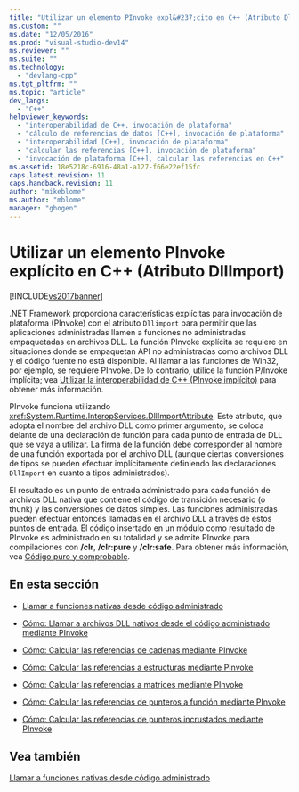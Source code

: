```yaml
---
title: "Utilizar un elemento PInvoke expl&#237;cito en C++ (Atributo DllImport) | Microsoft Docs"
ms.custom: ""
ms.date: "12/05/2016"
ms.prod: "visual-studio-dev14"
ms.reviewer: ""
ms.suite: ""
ms.technology: 
  - "devlang-cpp"
ms.tgt_pltfrm: ""
ms.topic: "article"
dev_langs: 
  - "C++"
helpviewer_keywords: 
  - "interoperabilidad de C++, invocación de plataforma"
  - "cálculo de referencias de datos [C++], invocación de plataforma"
  - "interoperabilidad [C++], invocación de plataforma"
  - "calcular las referencias [C++], invocación de plataforma"
  - "invocación de plataforma [C++], calcular las referencias en C++"
ms.assetid: 18e5218c-6916-48a1-a127-f66e22ef15fc
caps.latest.revision: 11
caps.handback.revision: 11
author: "mikeblome"
ms.author: "mblome"
manager: "ghogen"
---
```

# Utilizar un elemento PInvoke expl&#237;cito en C++ (Atributo DllImport)
[!INCLUDE[vs2017banner](../assembler/inline/includes/vs2017banner.md)]

.NET Framework proporciona características explícitas para invocación de plataforma \(PInvoke\) con el atributo `Dllimport` para permitir que las aplicaciones administradas llamen a funciones no administradas empaquetadas en archivos DLL.  La función PInvoke explícita se requiere en situaciones donde se empaquetan API no administradas como archivos DLL y el código fuente no está disponible.  Al llamar a las funciones de Win32, por ejemplo, se requiere PInvoke.  De lo contrario, utilice la función P\/Invoke implícita; vea [Utilizar la interoperabilidad de C\+\+ \(PInvoke implícito\)](../dotnet/using-cpp-interop-implicit-pinvoke.md) para obtener más información.  
  
 PInvoke funciona utilizando <xref:System.Runtime.InteropServices.DllImportAttribute>.  Este atributo, que adopta el nombre del archivo DLL como primer argumento, se coloca delante de una declaración de función para cada punto de entrada de DLL que se vaya a utilizar.  La firma de la función debe corresponder al nombre de una función exportada por el archivo DLL \(aunque ciertas conversiones de tipos se pueden efectuar implícitamente definiendo las declaraciones `DllImport` en cuanto a tipos administrados\).  
  
 El resultado es un punto de entrada administrado para cada función de archivos DLL nativa que contiene el código de transición necesario \(o thunk\) y las conversiones de datos simples.  Las funciones administradas pueden efectuar entonces llamadas en el archivo DLL a través de estos puntos de entrada.  El código insertado en un módulo como resultado de PInvoke es administrado en su totalidad y se admite PInvoke para compilaciones con **\/clr**, **\/clr:pure** y **\/clr:safe**.  Para obtener más información, vea [Código puro y comprobable](../dotnet/pure-and-verifiable-code-cpp-cli.md).  
  
## En esta sección  
  
-   [Llamar a funciones nativas desde código administrado](../dotnet/calling-native-functions-from-managed-code.md)  
  
-   [Cómo: Llamar a archivos DLL nativos desde el código administrado mediante PInvoke](../dotnet/how-to-call-native-dlls-from-managed-code-using-pinvoke.md)  
  
-   [Cómo: Calcular las referencias de cadenas mediante PInvoke](../dotnet/how-to-marshal-strings-using-pinvoke.md)  
  
-   [Cómo: Calcular las referencias a estructuras mediante PInvoke](../dotnet/how-to-marshal-structures-using-pinvoke.md)  
  
-   [Cómo: Calcular las referencias a matrices mediante PInvoke](../dotnet/how-to-marshal-arrays-using-pinvoke.md)  
  
-   [Cómo: Calcular las referencias de punteros a función mediante PInvoke](../dotnet/how-to-marshal-function-pointers-using-pinvoke.md)  
  
-   [Cómo: Calcular las referencias de punteros incrustados mediante PInvoke](../dotnet/how-to-marshal-embedded-pointers-using-pinvoke.md)  
  
## Vea también  
 [Llamar a funciones nativas desde código administrado](../dotnet/calling-native-functions-from-managed-code.md)